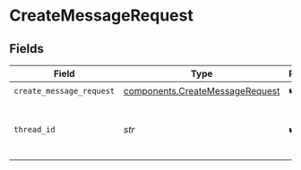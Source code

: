 # CreateMessageRequest


## Fields

| Field                                                                          | Type                                                                           | Required                                                                       | Description                                                                    |
| ------------------------------------------------------------------------------ | ------------------------------------------------------------------------------ | ------------------------------------------------------------------------------ | ------------------------------------------------------------------------------ |
| `create_message_request`                                                       | [components.CreateMessageRequest](../../models/shared/createmessagerequest.md) | :heavy_check_mark:                                                             | N/A                                                                            |
| `thread_id`                                                                    | *str*                                                                          | :heavy_check_mark:                                                             | The ID of the [thread](/docs/api-reference/threads) to create a message for.   |
